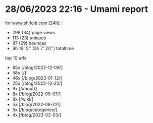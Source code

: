 # 28/06/2023 22:16 - Umami report
for www.shifeiti.com [24h] :

 - 298 (34) page views
 - 113 (23) uniques
 - 87 (29) bounces
 - 6h 19' 5'' (3h 7' 20'') totaltime


top 10 urls:
 - 85x [/blog/2022-12-09/]
 - 58x [/]
 - 46x [/blog/2023-01-12/]
 - 25x [/blog/2022-12-22/]
 - 9x [/about/]
 - 8x [/blog/2022-05-07/]
 - 8x [/wiki/]
 - 5x [/blog/2022-08-22/]
 - 5x [/blog/categories/]
 - 4x [/blog/2023-02-03/]


